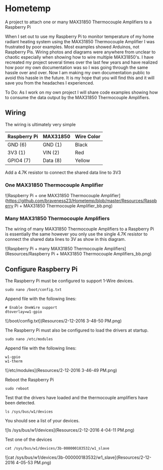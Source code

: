 # Hometemp

A project to attach one or many MAX31850 Thermocouple Amplifiers to a Raspberry Pi

When I set out to use my Raspberry Pi to monitor temperature of my home radiant heating system using the MAX31850 Thermocouple Amplifier I was frustrated by poor examples.  Most examples showed Arduinos, not Raspberry Pis.  Wiring photos and diagrams were anywhere from unclear to chaotic especially when showing how to wire multiple MAX31850's.  I have recreated my project several times over the last few years and have realized how poor my own documentation was so I was going through the same hassle over and over.  Now I am making my own documentation public to avoid this hassle in the future.  It is my hope that you will find this and it will save you from the headaches I experienced.   

To Do: As I work on my own project I will share code examples showing how to consume the data output by the MAX31850 Thermocouple Amplifiers.
  
## Wiring

The wiring is ultimately very simple

Raspberry Pi | MAX31850 | Wire Color
--- | --- | ---
GND	(6) | GND (1) | Black
3V3	(1) | VIN (2) | Red
GPIO4 (7) | Data (8) | Yellow

Add a 4.7K resistor to connect the shared data line to 3V3

### One MAX31850 Thermocouple Amplifier

![Raspberry Pi + one MAX31850 Thermocouple Amplifier](https://github.com/braveness23/Hometemp/blob/master/Resources/Raspberry Pi + MAX31850 Thermocouple Amplifier_bb.png)

### Many MAX31850 Thermocouple Amplifiers

The wiring of many MAX31850 Thermocouple Amplifiers to a Raspberry Pi is essentially the same however you only use the single 4.7K resistor to connect the shared data lines to 3V as show in this diagram.

![Raspberry Pi + many MAX31850 Thermocouple Amplifiers](Resources/Raspberry Pi + MAX31850 Thermocouple Amplifiers_bb.png)

## Configure Raspberry Pi

The Raspberry Pi must be configured to support 1-Wire devices.
```
sudo nano /boot/config.txt
```
Append file with the following lines:

    # Enable OneWire support
    dtoverlay=w1-gpio

![/boot/config.txt](Resources/2-12-2016 3-48-50 PM.png)

The Raspberry Pi must also be configured to load the drivers at startup.

```
sudo nano /etc/modules
```

Append file with the following lines:

    w1-gpio
    w1-therm

![/etc/modules](Resources/2-12-2016 3-46-49 PM.png)

Reboot the Raspberry Pi

```
sudo reboot
```

Test that the drivers have loaded and the thermocouple amplifiers have been detected.

```
ls /sys/bus/w1/devices
```

You should see a list of your devices.

![ls /sys/bus/w1/devices](Resources/2-12-2016 4-04-11 PM.png)

Test one of the devices
```
cat /sys/bus/w1/devices/3b-000000183532/w1_slave
```

![cat /sys/bus/w1/devices/3b-000000183532/w1_slave](Resources/2-12-2016 4-05-53 PM.png)
